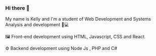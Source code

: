 ### Hi there 👋

My name is Kelly and I'm a student of Web Development and Systems Analysis and development 📝💻

🖼️ Front-end development using HTML, Javascript, CSS and React

⚙️ Backend development using Node Js , PHP and C#

